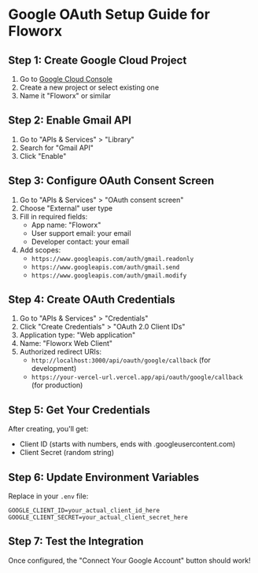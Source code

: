 # Google OAuth Setup Guide for Floworx

## Step 1: Create Google Cloud Project

1. Go to [Google Cloud Console](https://console.cloud.google.com/)
2. Create a new project or select existing one
3. Name it "Floworx" or similar

## Step 2: Enable Gmail API

1. Go to "APIs & Services" > "Library"
2. Search for "Gmail API"
3. Click "Enable"

## Step 3: Configure OAuth Consent Screen

1. Go to "APIs & Services" > "OAuth consent screen"
2. Choose "External" user type
3. Fill in required fields:
   - App name: "Floworx"
   - User support email: your email
   - Developer contact: your email
4. Add scopes:
   - `https://www.googleapis.com/auth/gmail.readonly`
   - `https://www.googleapis.com/auth/gmail.send`
   - `https://www.googleapis.com/auth/gmail.modify`

## Step 4: Create OAuth Credentials

1. Go to "APIs & Services" > "Credentials"
2. Click "Create Credentials" > "OAuth 2.0 Client IDs"
3. Application type: "Web application"
4. Name: "Floworx Web Client"
5. Authorized redirect URIs:
   - `http://localhost:3000/api/oauth/google/callback` (for development)
   - `https://your-vercel-url.vercel.app/api/oauth/google/callback` (for production)

## Step 5: Get Your Credentials

After creating, you'll get:
- Client ID (starts with numbers, ends with .googleusercontent.com)
- Client Secret (random string)

## Step 6: Update Environment Variables

Replace in your `.env` file:
```
GOOGLE_CLIENT_ID=your_actual_client_id_here
GOOGLE_CLIENT_SECRET=your_actual_client_secret_here
```

## Step 7: Test the Integration

Once configured, the "Connect Your Google Account" button should work!
